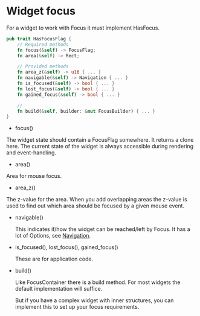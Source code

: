 # Widget focus

For a widget to work with Focus it must implement HasFocus.

```rust
pub trait HasFocusFlag {
    // Required methods
    fn focus(&self) -> FocusFlag;
    fn area(&self) -> Rect;

    // Provided methods
    fn area_z(&self) -> u16 { ... }
    fn navigable(&self) -> Navigation { ... }
    fn is_focused(&self) -> bool { ... }
    fn lost_focus(&self) -> bool { ... }
    fn gained_focus(&self) -> bool { ... }

    // 
    fn build(&self, builder: &mut FocusBuilder) { ... }
}
```

* focus()

The widget state should contain a FocusFlag somewhere. It returns a
clone here. The current state of the widget is always accessible
during rendering and event-handling.

* area()

Area for mouse focus.

* area_z()

The z-value for the area. When you add overlapping areas the
z-value is used to find out which area should be focused by
a given mouse event.

* navigable()

  This indicates if/how the widget can be reached/left by Focus.
  It has a lot of Options, see [Navigation][refNavigation].

* is_focused(), lost_focus(), gained_focus()

  These are for application code.

* build()

  Like FocusContainer there is a build method. For most widgets
  the default implementation will suffice.

  But if you have a complex widget with inner structures,
  you can implement this to set up your focus requirements.

[refNavigation]: https://docs.rs/rat-focus/latest/rat_focus/enum.Navigation.html

    

